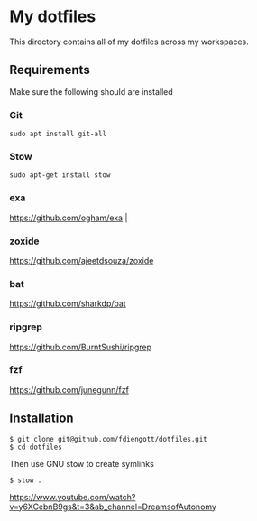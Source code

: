 # My dotfiles

This directory contains all of my dotfiles across my workspaces. 

## Requirements

Make sure the following should are installed

### Git

```
sudo apt install git-all
```

### Stow 

```
sudo apt-get install stow
```

### exa

https://github.com/ogham/exa          |

### zoxide

https://github.com/ajeetdsouza/zoxide

### bat

https://github.com/sharkdp/bat

### ripgrep

https://github.com/BurntSushi/ripgrep

### fzf

https://github.com/junegunn/fzf

## Installation

```
$ git clone git@github.com/fdiengott/dotfiles.git
$ cd dotfiles
```

Then use GNU stow to create symlinks 

```
$ stow .
```

https://www.youtube.com/watch?v=y6XCebnB9gs&t=3&ab_channel=DreamsofAutonomy

